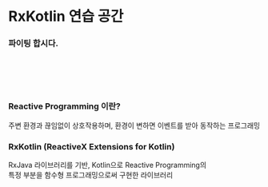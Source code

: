 # RxKotlin 연습 공간

### 파이팅 합시다.
<br><br>
--------------------

### Reactive Programming 이란?

주변 환경과 끊임없이 상호작용하며, 환경이 변하면 이벤트를 받아 동작하는 프로그래밍   

### RxKotlin (ReactiveX Extensions for Kotlin)
  
RxJava 라이브러리를 기반, Kotlin으로 Reactive Programming의    
특정 부분을 함수형 프로그래밍으로써 구현한 라이브러리  

